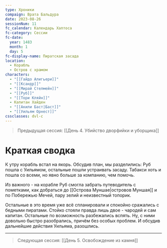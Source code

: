 ```yaml
---
type: Хроники
compaign: Врата Бальдура
date: 2023-08-26
sessionNum: 11
fc_calendar: Календарь Хаптоса
fc-category: Сессии
fc-date:
  year: 1483
  month: 1
  day: 5
fc-display-name: Пиратская засада
location:
  - Корабль
  - Остров с храмом
characters:
  - "[[Гайдо Алигьери]]"
  - "[[Ксандр]]"
  - "[[Мирай Стелмейн]]"
  - "[[Руб]]"
  - "[[Тори Кляйн]]"
  - Капитан Хайден
  - "[[Акили Баст|Баст]]"
  - "[[Уильям Орнест]]"
cssclasses: dvl-c
---
```


> Предыдущая сессия: [[День 4. Убийство дворфийки и уборщика]] 


# Краткая сводка

К утру корабль встал на якорь. Обсудив план, мы разделились: Руб пошла с Уильямом, остальные пошли устраивать засаду. Табакси хоть и пошла со всеми, но явно больше за компанию, чем помочь.

Из важного - на корабле Руб смогла забрать путеводитель с пометками, как добраться до [[Острова Муншае|островов Муншая]] и по Побережью Мечей, пару зелий и неизвестный топорик.

Остальные в это время уже всё спланировали и спокойно сражались с бедными пиратами. Стойко стояли правда лишь двое - чародей и сам капитан. Остальные по возможность разбежались вспять. Ну, с ними довольно быстро разобрались, причём без особых проблем. И обсудив дальнейшие действия Уильяма, разошлись.


---
>Следующая сессия: [[День 5. Освобождение из камня]] 